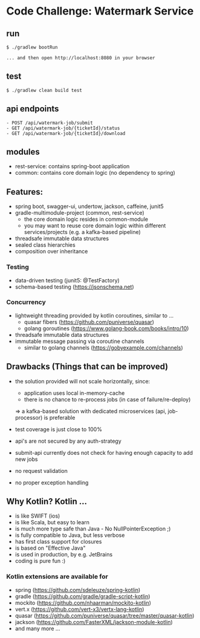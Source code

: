 # Code Challenge: Watermark Service

## run
    $ ./gradlew bootRun

    ... and then open http://localhost:8080 in your browser
    
## test
    $ ./gradlew clean build test
  
## api endpoints
    - POST /api/watermark-job/submit
    - GET /api/watermark-job/{ticketId}/status
    - GET /api/watermark-job/{ticketId}/download
    
## modules
- rest-service: contains spring-boot application
- common: contains core domain logic (no dependency to spring)
    
## Features:
- spring boot, swagger-ui, undertow, jackson, caffeine, junit5
- gradle-multimodule-project (common, rest-service)
    - the core domain logic resides in common-module
    - you may want to reuse core domain logic within different services/projects (e.g. a kafka-based pipeline) 
- threadsafe immutable data structures 
- sealed class hierarchies
- composition over inheritance

### Testing
- data-driven testing (junit5: @TestFactory)
- schema-based testing (https://jsonschema.net)

### Concurrency
- lightweight threading provided by kotlin coroutines, similar to ... 
    - quasar fibers (https://github.com/puniverse/quasar)
    - golang goroutines (https://www.golang-book.com/books/intro/10)
- threadsafe immutable data structures
- immutable message passing via coroutine channels 
    - similar to golang channels (https://gobyexample.com/channels)

## Drawbacks (Things that can be improved)
- the solution provided will not scale horizontally, since:
    - application uses local in-memory-cache
    - there is no chance to re-process jobs (in case of failure/re-deploy)
    
    => a kafka-based solution with dedicated microservices (api, job-processor) is preferable
    
- test coverage is just close to 100%
- api's are not secured by any auth-strategy
- submit-api currently does not check for having enough capacity to add new jobs
- no request validation
- no proper exception handling

## Why Kotlin? Kotlin ...
- is like SWIFT (ios)
- is like Scala, but easy to learn
- is much more type safe than Java - No NullPointerException ;) 
- is fully compatible to Java, but less verbose
- has first class support for closures
- is based on "Effective Java"
- is used in production, by e.g. JetBrains
- coding is pure fun :)


### Kotlin extensions are available for
- spring (https://github.com/sdeleuze/spring-kotlin)
- gradle (https://github.com/gradle/gradle-script-kotlin)
- mockito (https://github.com/nhaarman/mockito-kotlin)
- vert.x (https://github.com/vert-x3/vertx-lang-kotlin)
- quasar (https://github.com/puniverse/quasar/tree/master/quasar-kotlin)
- jackson (https://github.com/FasterXML/jackson-module-kotlin)
- and many more ...